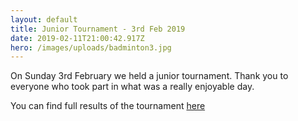 ```yaml
---
layout: default
title: Junior Tournament - 3rd Feb 2019
date: 2019-02-11T21:00:42.917Z
hero: /images/uploads/badminton3.jpg
---
```

On Sunday 3rd February we held a junior tournament. Thank you to everyone who took part in what was a really enjoyable day. 

You can find full results of the tournament [here](https://www.nfrba.co.uk/images/uploads/results_full_feb_19.pdf)
